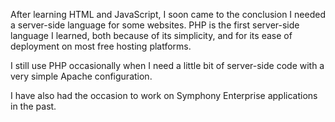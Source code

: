 After learning HTML and JavaScript, I soon came to the conclusion I needed a server-side language for some websites. PHP is the first server-side language I learned, both because of its simplicity, and for its ease of deployment on most free hosting platforms.

I still use PHP occasionally when I need a little bit of server-side code with a very simple Apache configuration.

I have also had the occasion to work on Symphony Enterprise applications in the past.
